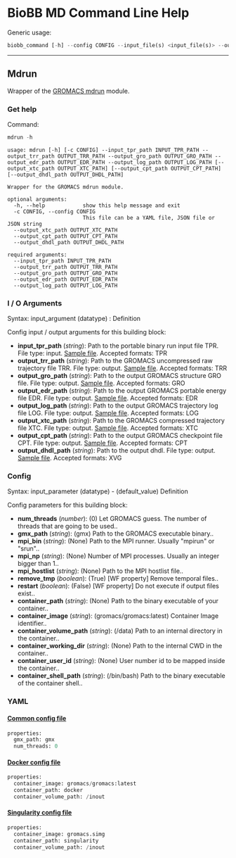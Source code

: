 # BioBB MD Command Line Help
Generic usage:
```python
biobb_command [-h] --config CONFIG --input_file(s) <input_file(s)> --output_file <output_file>
```
-----------------


## Mdrun
Wrapper of the [GROMACS mdrun](http://manual.gromacs.org/current/onlinehelp/gmx-mdrun.html) module.

### Get help
Command:
```python
mdrun -h
```
    usage: mdrun [-h] [-c CONFIG] --input_tpr_path INPUT_TPR_PATH --output_trr_path OUTPUT_TRR_PATH --output_gro_path OUTPUT_GRO_PATH --output_edr_path OUTPUT_EDR_PATH --output_log_path OUTPUT_LOG_PATH [--output_xtc_path OUTPUT_XTC_PATH] [--output_cpt_path OUTPUT_CPT_PATH] [--output_dhdl_path OUTPUT_DHDL_PATH]
    
    Wrapper for the GROMACS mdrun module.
    
    optional arguments:
      -h, --help            show this help message and exit
      -c CONFIG, --config CONFIG
                            This file can be a YAML file, JSON file or JSON string
      --output_xtc_path OUTPUT_XTC_PATH
      --output_cpt_path OUTPUT_CPT_PATH
      --output_dhdl_path OUTPUT_DHDL_PATH
    
    required arguments:
      --input_tpr_path INPUT_TPR_PATH
      --output_trr_path OUTPUT_TRR_PATH
      --output_gro_path OUTPUT_GRO_PATH
      --output_edr_path OUTPUT_EDR_PATH
      --output_log_path OUTPUT_LOG_PATH

### I / O Arguments
Syntax: input_argument (datatype) : Definition

Config input / output arguments for this building block:
* **input_tpr_path** (*string*): Path to the portable binary run input file TPR. File type: input. [Sample file](https://github.com/bioexcel/biobb_md/raw/master/biobb_md/test/data/gromacs/mdrun.tpr). Accepted formats: TPR
* **output_trr_path** (*string*): Path to the GROMACS uncompressed raw trajectory file TRR. File type: output. [Sample file](https://github.com/bioexcel/biobb_md/raw/master/biobb_md/test/reference/gromacs/ref_mdrun.trr). Accepted formats: TRR
* **output_gro_path** (*string*): Path to the output GROMACS structure GRO file. File type: output. [Sample file](https://github.com/bioexcel/biobb_md/raw/master/biobb_md/test/reference/gromacs/ref_mdrun.gro). Accepted formats: GRO
* **output_edr_path** (*string*): Path to the output GROMACS portable energy file EDR. File type: output. [Sample file](https://github.com/bioexcel/biobb_md/raw/master/biobb_md/test/reference/gromacs/ref_mdrun.edr). Accepted formats: EDR
* **output_log_path** (*string*): Path to the output GROMACS trajectory log file LOG. File type: output. [Sample file](None). Accepted formats: LOG
* **output_xtc_path** (*string*): Path to the GROMACS compressed trajectory file XTC. File type: output. [Sample file](None). Accepted formats: XTC
* **output_cpt_path** (*string*): Path to the output GROMACS checkpoint file CPT. File type: output. [Sample file](None). Accepted formats: CPT
* **output_dhdl_path** (*string*): Path to the output dhdl. File type: output. [Sample file](None). Accepted formats: XVG

### Config
Syntax: input_parameter (datatype) - (default_value) Definition

Config parameters for this building block:
* **num_threads** (*number*): (0) Let GROMACS guess. The number of threads that are going to be used..
* **gmx_path** (*string*): (gmx) Path to the GROMACS executable binary..
* **mpi_bin** (*string*): (None) Path to the MPI runner. Usually "mpirun" or "srun"..
* **mpi_np** (*string*): (None) Number of MPI processes. Usually an integer bigger than 1..
* **mpi_hostlist** (*string*): (None) Path to the MPI hostlist file..
* **remove_tmp** (*boolean*): (True) [WF property] Remove temporal files..
* **restart** (*boolean*): (False) [WF property] Do not execute if output files exist..
* **container_path** (*string*): (None)  Path to the binary executable of your container..
* **container_image** (*string*): (gromacs/gromacs:latest) Container Image identifier..
* **container_volume_path** (*string*): (/data) Path to an internal directory in the container..
* **container_working_dir** (*string*): (None) Path to the internal CWD in the container..
* **container_user_id** (*string*): (None) User number id to be mapped inside the container..
* **container_shell_path** (*string*): (/bin/bash) Path to the binary executable of the container shell..

### YAML
#### [Common config file](https://github.com/bioexcel/biobb_md/blob/master/biobb_md/test/data/config/config_mdrun.yml)
```python
properties:
  gmx_path: gmx
  num_threads: 0

```

#### [Docker config file](https://github.com/bioexcel/biobb_md/blob/master/biobb_md/test/data/config/config_mdrun_docker.yml)
```python
properties:
  container_image: gromacs/gromacs:latest
  container_path: docker
  container_volume_path: /inout

```

#### [Singularity config file](https://github.com/bioexcel/biobb_md/blob/master/biobb_md/test/data/config/config_mdrun_singularity.yml)
```python
properties:
  container_image: gromacs.simg
  container_path: singularity
  container_volume_path: /inout

```

